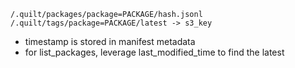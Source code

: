```
/.quilt/packages/package=PACKAGE/hash.jsonl
/.quilt/tags/package=PACKAGE/latest -> s3_key
```

- timestamp is stored in manifest metadata
- for list_packages, leverage last_modified_time to find the latest